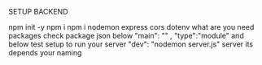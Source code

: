 SETUP BACKEND

npm init -y
npm i
npm i nodemon express cors dotenv what are you need packages
check package json below "main": "" , "type":"module" and below test setup to run your server "dev": "nodemon server.js" server its depends your naming
